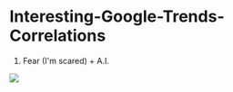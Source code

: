 # Interesting-Google-Trends-Correlations

1) Fear (I'm scared) + A.I. 

<a href="https://lh3.googleusercontent.com/drive-viewer/AKGpihZlU9DonzUBWJYnNHxr8-fLyqHOJK4Y56QHcSvKxzp3uCb0Fp-fPTrmj8KQIJOuH9TvdxgG5JI6Qz2MZNkhc3XTlvcoi1xa12o=s1600-rw-v1?source=screenshot.guru"> <img src="https://lh3.googleusercontent.com/drive-viewer/AKGpihZlU9DonzUBWJYnNHxr8-fLyqHOJK4Y56QHcSvKxzp3uCb0Fp-fPTrmj8KQIJOuH9TvdxgG5JI6Qz2MZNkhc3XTlvcoi1xa12o=s1600-rw-v1" /> </a>
